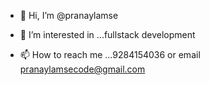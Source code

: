 - 👋 Hi, I’m @pranaylamse
- 👀 I’m interested in ...fullstack development


- 📫 How to reach me ...9284154036 or email pranaylamsecode@gmail.com


